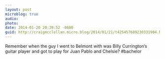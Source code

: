 ```yaml
---
layout: post
microblog: true
audio: 
photo: 
date: 2014-01-20 20:39:52 -0600
guid: http://craigmcclellan.micro.blog/2014/01/21/t425457689230331904.html
---
```

Remember when the guy I went to Belmont with was Billy Currington’s guitar player and got to play for Juan Pablo and Chelsie? #bachelor
